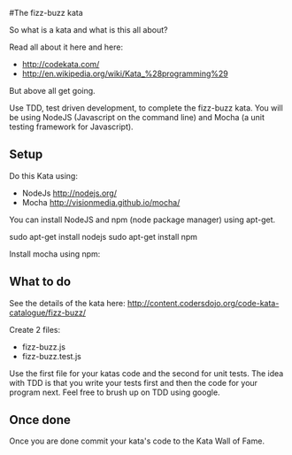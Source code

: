 #The fizz-buzz kata

So what is a kata and what is this all about?

Read all about it here and here:
  * http://codekata.com/
  * http://en.wikipedia.org/wiki/Kata_%28programming%29

But above all get going.

Use TDD, test driven development, to complete the fizz-buzz kata. You will be using NodeJS (Javascript on the command line) 
and Mocha (a unit testing framework for Javascript).


## Setup

Do this Kata using:
  * NodeJs http://nodejs.org/
  * Mocha http://visionmedia.github.io/mocha/

You can install NodeJS and npm (node package manager) using apt-get.

 sudo apt-get install nodejs
 sudo apt-get install npm
 
Install mocha using npm:



## What to do

See the details of the kata here:
    http://content.codersdojo.org/code-kata-catalogue/fizz-buzz/
    
 Create 2 files: 
   * fizz-buzz.js
   * fizz-buzz.test.js
    
Use the first file for your katas code and the second for unit tests. The idea with TDD is that you write your tests first and then the code for your program next. Feel free to brush up on TDD using google.
    
## Once done

Once you are done commit your kata's code to the Kata Wall of Fame.
